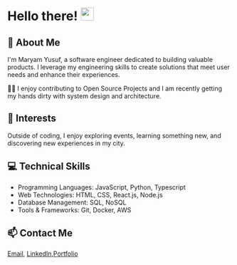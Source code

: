 # Hello there! <img src="https://media.giphy.com/media/hvRJCLFzcasrR4ia7z/giphy.gif" width="29px" height="29px">

## 🚀 About Me
I'm Maryam Yusuf, a software engineer dedicated to building valuable products. I leverage my engineering skills to create solutions that meet user needs and enhance their experiences.

👨‍💻 I enjoy contributing to Open Source Projects and I am recently getting my hands dirty with system design and architecture.

## 🌟 Interests

Outside of coding, I enjoy exploring events, learning something new, and discovering new experiences in my city.

## 💻 Technical Skills

- Programming Languages: JavaScript, Python, Typescript
- Web Technologies: HTML, CSS, React.js, Node.js
- Database Management: SQL, NoSQL
- Tools & Frameworks: Git, Docker, AWS


## 📫 Contact Me

[Email](maryamyuf@gmail.com), [LinkedIn](https://uk.linkedin.com/in/maryam-yusuf),[Portfolio](https://www.dasocodes.com/)
